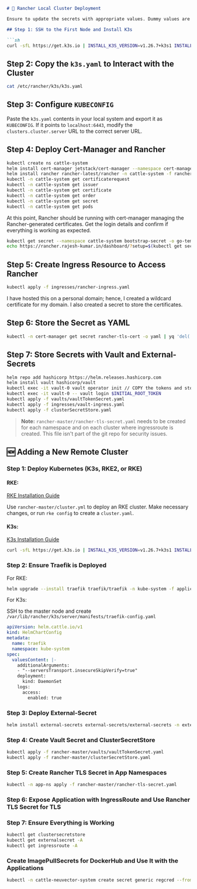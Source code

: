 ```markdown
# 🚀 Rancher Local Cluster Deployment

Ensure to update the secrets with appropriate values. Dummy values are used here for demonstration purposes.

## Step 1: SSH to the First Node and Install K3s

```sh
curl -sfL https://get.k3s.io | INSTALL_K3S_VERSION=v1.26.7+k3s1 INSTALL_K3S_EXEC="server" sh -
```

## Step 2: Copy the `k3s.yaml` to Interact with the Cluster

```sh
cat /etc/rancher/k3s/k3s.yaml
```

## Step 3: Configure `KUBECONFIG`

Paste the `k3s.yaml` contents in your local system and export it as `KUBECONFIG`. If it points to `localhost:6443`, modify the `clusters.cluster.server` URL to the correct server URL.

## Step 4: Deploy Cert-Manager and Rancher

```sh
kubectl create ns cattle-system
helm install cert-manager jetstack/cert-manager --namespace cert-manager --create-namespace --version v1.13.1 --set installCRDs=true
helm install rancher rancher-latest/rancher -n cattle-system -f rancher-master/rancher-helm-values.yaml --create-namespace
kubectl -n cattle-system get certificaterequest
kubectl -n cattle-system get issuer
kubectl -n cattle-system get certificate
kubectl -n cattle-system get order
kubectl -n cattle-system get secret
kubectl -n cattle-system get pods
```

At this point, Rancher should be running with cert-manager managing the Rancher-generated certificates. Get the login details and confirm if everything is working as expected.

```sh
kubectl get secret --namespace cattle-system bootstrap-secret -o go-template='{{.data.bootstrapPassword|base64decode}}'
echo https://rancher.rajesh-kumar.in/dashboard/?setup=$(kubectl get secret --namespace cattle-system bootstrap-secret -o go-template='{{.data.bootstrapPassword|base64decode}}')
```

## Step 5: Create Ingress Resource to Access Rancher

```sh
kubectl apply -f ingresses/rancher-ingress.yaml
```

I have hosted this on a personal domain; hence, I created a wildcard certificate for my domain. I also created a secret to store the certificates.

## Step 6: Store the Secret as YAML

```sh
kubectl -n cert-manager get secret rancher-tls-cert -o yaml | yq 'del(.metadata.creationTimestamp, .metadata.resourceVersion, .metadata.selfLink, .metadata.uid, .metadata.managedFields, .metadata.namespace, .metadata.annotations)' | kubectl apply -n cattle-system -f -
```

## Step 7: Store Secrets with Vault and External-Secrets

```sh
helm repo add hashicorp https://helm.releases.hashicorp.com
helm install vault hashicorp/vault
kubectl exec -it vault-0 vault operator init // COPY the tokens and store.
kubectl exec -it vault-0 -- vault login $INITIAL_ROOT_TOKEN
kubectl apply -f vaults/vaultTokenSecret.yaml
kubectl apply -f ingresses/vault-ingress.yaml
kubectl apply -f clusterSecretStore.yaml
```

> **Note:** `rancher-master/rancher-tls-secret.yaml` needs to be created for each namespace and on each cluster where ingressroute is created. This file isn't part of the git repo for security issues.

## 🆕 Adding a New Remote Cluster

### Step 1: Deploy Kubernetes (K3s, RKE2, or RKE)

#### RKE:

[RKE Installation Guide](https://rke.docs.rancher.com/installation)

Use `rancher-master/cluster.yml` to deploy an RKE cluster. Make necessary changes, or run `rke config` to create a `cluster.yaml`.

#### K3s:

[K3s Installation Guide](https://docs.k3s.io/installation/configuration#configuration-with-install-script)

```sh
curl -sfL https://get.k3s.io | INSTALL_K3S_VERSION=v1.26.7+k3s1 INSTALL_K3S_EXEC="server" sh -
```

### Step 2: Ensure Traefik is Deployed

For RKE:

```sh
helm upgrade --install traefik traefik/traefik -n kube-system -f applications/home-cluster-rke/traefik-config.yaml
```

For K3s:

SSH to the master node and create `/var/lib/rancher/k3s/server/manifests/traefik-config.yaml`

```yaml
apiVersion: helm.cattle.io/v1
kind: HelmChartConfig
metadata:
  name: traefik
  namespace: kube-system
spec:
  valuesContent: |-
    additionalArguments:
    - "--serversTransport.insecureSkipVerify=true"
    deployment:
      kind: DaemonSet
    logs:
      access:
        enabled: true
```

### Step 3: Deploy External-Secret

```sh
helm install external-secrets external-secrets/external-secrets -n external-secrets --create-namespace
```

### Step 4: Create Vault Secret and ClusterSecretStore

```sh
kubectl apply -f rancher-master/vaults/vaultTokenSecret.yaml
kubectl apply -f rancher-master/clusterSecretStore.yaml
```

### Step 5: Create Rancher TLS Secret in App Namespaces

```sh
kubectl -n app-ns apply -f rancher-master/rancher-tls-secret.yaml
```

### Step 6: Expose Application with IngressRoute and Use Rancher TLS Secret for TLS

### Step 7: Ensure Everything is Working

```sh
kubectl get clustersecretstore
kubectl get externalsecret -A
kubectl get ingressroute -A
```

### Create ImagePullSecrets for DockerHub and Use It with the Applications

```sh
kubectl -n cattle-neuvector-system create secret generic regcred --from-file=.dockerconfigjson=/home/rajesh/.docker/config.json --type=kubernetes.io/dockerconfigjson
```

